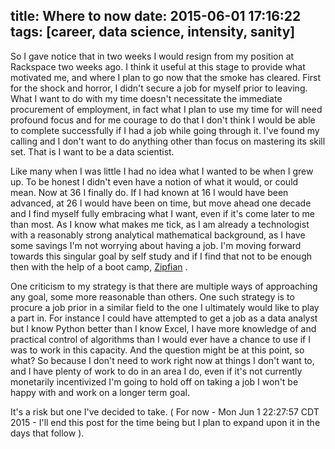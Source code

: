 title: Where to now
date: 2015-06-01 17:16:22
tags: [career, data science, intensity, sanity]
---
So I gave notice that in two weeks I would resign from my position at Rackspace two weeks ago.  I think it useful at this stage to provide what motivated me, and where I plan to go now that the smoke has cleared.  First for the shock and horror, I didn't secure a job for myself prior to leaving.  What I want to do with my time doesn't necessitate the immediate procurement of employment, in fact what I plan to use my time for will need profound focus and for me courage to do that I don't think I would be able to complete successfully if I had a job while going through it.  I've found my calling and I don't want to do anything other than focus on mastering its skill set.   That is I want to be a data scientist.  

Like many when I was little I had no idea what I wanted to be when I grew up.  To be honest I didn't even have a notion of what it would, or could mean.  Now at 36 I finally do.  If I had known at 16 I would have been advanced, at 26 I would have been on time, but move ahead one decade and I find myself fully embracing what I want, even if it's come later to me than most.  As I know what makes me tick, as I am already a technologist with a reasonably strong analytical mathematical background, as I have some savings I'm not worrying about having a job.  I'm moving forward towards this singular goal by self study and if I find that not to be enough then with the help of a boot camp, [Zipfian](http://www.galvanize.com/courses/data-science/) .  

One criticism to my strategy is that there are multiple ways of approaching any goal, some more reasonable than others.  One such strategy is to procure a job prior in a similar field to the one I ultimately would like to play a part in.  For instance I could have attempted to get a job as a data analyst but I know Python better than I know Excel, I have more knowledge of and practical control of algorithms than I would ever have a chance to use if I was to work in this capacity.  And the question might be at this point, so what?  So because I don't need to work right now at things I don't want to, and I have plenty of work to do in an area I do, even if it's not currently monetarily incentivized I'm going to hold off on taking a job I won't be happy with and work on a longer term goal.

It's a risk but one I've decided to take. ( For now -  Mon Jun  1 22:27:57 CDT 2015 - I'll end this post for the time being but I plan to expand upon it in the days that follow ). 
